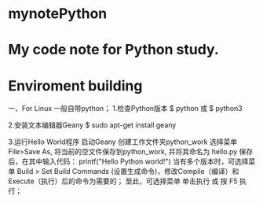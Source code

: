 # mynotePython
# My code note for Python study.
#
# Enviroment building
一、For Linux
  一般自带python；
  1.检查Python版本
    $ python
  或
    $ python3

  2.安装文本编辑器Geany
    $ sudo apt-get install geany

  3.运行Hello World程序
    启动Geany
    创建工作文件夹python_work
    选择菜单 File>Save As, 将当前的空文件保存到python_work, 并将其命名为 hello.py 
    保存后，在其中输入代码：
      printf("Hello Python world!")
    当有多个版本时，可选择菜单 Build > Set Build Commands (设置生成命令)，修改Compile（编译）和Execute（执行）后的命令为需要的；
    至此，可选择菜单 单击执行 或 按 F5 执行；